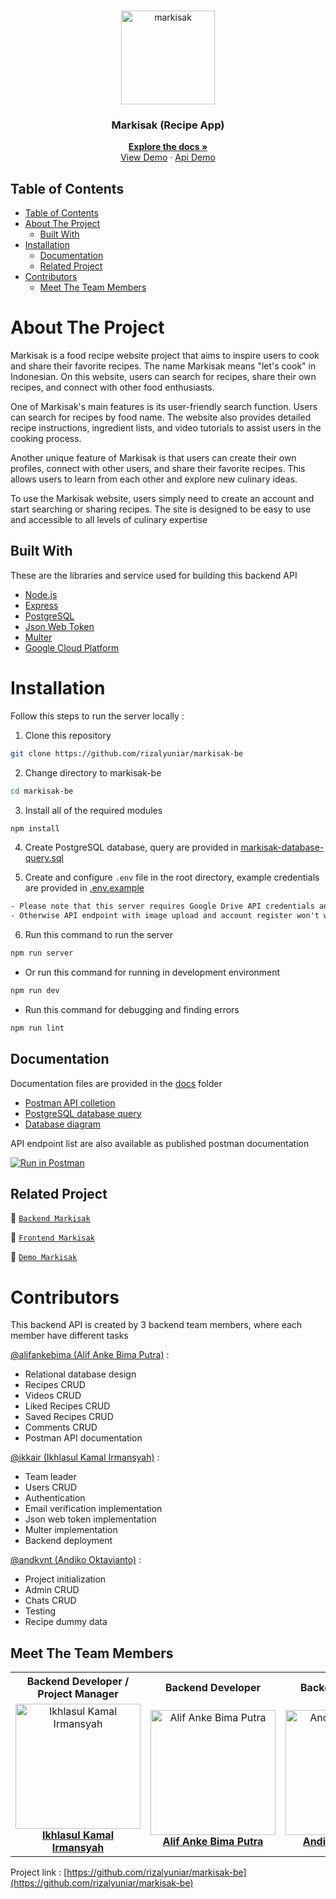 <br />
<p align="center">
  <div align="center">
    <img height="150" src="./docs/readme/logo.png" alt="markisak" border="0"/>
  </div>
  <h3 align="center">Markisak (Recipe App)</h3>
  <p align="center">
    <a href="https://github.com/rizalyuniar/markisak-be"><strong>Explore the docs »</strong></a>
    <br />
    <a href="https://markisak-fe.vercel.app">View Demo</a>
    ·
    <a href="https://markisak-be-production-ddec.up.railway.app">Api Demo</a>
  </p>
</p>

## Table of Contents

- [Table of Contents](#table-of-contents)
- [About The Project](#about-the-project)
  - [Built With](#built-with)
- [Installation](#installation)
  - [Documentation](#documentation)
  - [Related Project](#related-project)
- [Contributors](#contributors)
  - [Meet The Team Members](#meet-the-team-members)

# About The Project

Markisak is a food recipe website project that aims to inspire users to cook and share their favorite recipes. The name Markisak means "let's cook" in Indonesian. On this website, users can search for recipes, share their own recipes, and connect with other food enthusiasts.

One of Markisak's main features is its user-friendly search function. Users can search for recipes by food name. The website also provides detailed recipe instructions, ingredient lists, and video tutorials to assist users in the cooking process.

Another unique feature of Markisak is that users can create their own profiles, connect with other users, and share their favorite recipes. This allows users to learn from each other and explore new culinary ideas.

To use the Markisak website, users simply need to create an account and start searching or sharing recipes. The site is designed to be easy to use and accessible to all levels of culinary expertise

## Built With

These are the libraries and service used for building this backend API

- [Node.js](https://nodejs.org)
- [Express](https://expressjs.com)
- [PostgreSQL](https://www.postgresql.org)
- [Json Web Token](https://jwt.io)
- [Multer](https://github.com/expressjs/multer)
- [Google Cloud Platform](https://cloud.google.com)

# Installation

Follow this steps to run the server locally :

1. Clone this repository

```sh
git clone https://github.com/rizalyuniar/markisak-be
```

2. Change directory to markisak-be

```sh
cd markisak-be
```

3. Install all of the required modules

```sh
npm install
```

4. Create PostgreSQL database, query are provided in [markisak-database-query.sql](./docs/markisak-database-query.sql)

5. Create and configure `.env` file in the root directory, example credentials are provided in [.env.example](./.env.example)

```txt
- Please note that this server requires Google Drive API credentials and Gmail service account
- Otherwise API endpoint with image upload and account register won't work properly
```

6. Run this command to run the server

```sh
npm run server
```

- Or run this command for running in development environment

```sh
npm run dev
```

- Run this command for debugging and finding errors

```sh
npm run lint
```

## Documentation

Documentation files are provided in the [docs](./docs) folder

- [Postman API colletion](./docs/Markisak-be.postman_collection.json)
- [PostgreSQL database query](./docs/markisak-database-query.sql)
- [Database diagram](./docs/markisak-database-diagram.png)

API endpoint list are also available as published postman documentation

[![Run in Postman](https://run.pstmn.io/button.svg)](https://documenter.getpostman.com/view/26309865/2s93XsYSGG)

## Related Project

:rocket: [`Backend Markisak`](https://github.com/rizalyuniar/markisak-be)

:rocket: [`Frontend Markisak`](https://github.com/rizalyuniar/markisak-fe)

:rocket: [`Demo Markisak`](https://markisak-fe.vercel.app/)

# Contributors

This backend API is created by 3 backend team members, where each member have different tasks

[@alifankebima (Alif Anke Bima Putra)](https://github.com/alifankebima) :

- Relational database design
- Recipes CRUD
- Videos CRUD
- Liked Recipes CRUD
- Saved Recipes CRUD
- Comments CRUD
- Postman API documentation

[@ikkair (Ikhlasul Kamal Irmansyah)](https://github.com/ikkair) :

- Team leader
- Users CRUD
- Authentication
- Email verification implementation
- Json web token implementation
- Multer implementation
- Backend deployment

[@andkvnt (Andiko Oktavianto)](https://github.com/andkvnt) :

- Project initialization
- Admin CRUD
- Chats CRUD
- Testing
- Recipe dummy data

## Meet The Team Members

<center>
  <table align="center">
    <tr >
      <th >Backend Developer / Project Manager</th>
      <th >Backend Developer</th>
      <th >Backend Developer</th>
      <th >Frontend Developer</th>
      <th >Frontend Developer</th>
      <th >Frontend Developer</th>
    </tr>
    <tr >
      <td align="center">
        <a href="https://github.com/ikkair">
          <img width="200"  src="./docs/readme/kamal.jpg" alt="Ikhlasul Kamal Irmansyah"><br/>
          <b>Ikhlasul Kamal Irmansyah</b>
        </a>
      </td>
      <td align="center">
        <a href="https://github.com/alifankebima">
          <img width="200"  src="./docs/readme/alif.jpg" alt="Alif Anke Bima Putra"><br/>
          <b>Alif Anke Bima Putra</b>
        </a>
      </td>
      <td align="center">
        <a href="https://github.com/andkvnt">
          <img width="200"  src="./docs/readme/andhiko.jpg" alt="Andiko Oktavianto"><br/>
          <b>Andiko Oktavianto</b>
        </a>
      </td>
      <td align="center">
        <a href="https://github.com/mhmdiamd">
          <img width="200"   src="./docs/readme/ilham.jpg" alt="Muhamad Ilham Darmawan"><br/>
          <b>Muhamad Ilham Darmawan</b>
        </a>
      </td>
      <td align="center">
        <a href="https://github.com/Dhimasswara">
          <img width="200"  src="./docs/readme/dhimas.jpg" alt="Dhimas Pandu Yogaswara"><br/>
          <b>Dhimas Pandu Yogaswara</b>
        </a>
      </td>
      <td align="center">
        <a href="https://github.com/rizalyuniar">
          <img width="200"  src="./docs/readme/rizal.jpg" alt="R. Rizal Yuniar S."><br/>
          <b>R. Rizal Yuniar S.</b>
        </a>
      </td>
    </tr>
  </table>
</center>

Project link : [https://github.com/rizalyuniar/markisak-be](https://github.com/rizalyuniar/markisak-be)
